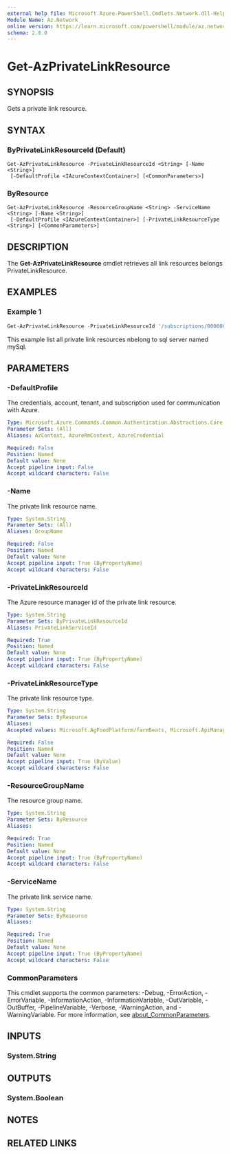 ```yaml
---
external help file: Microsoft.Azure.PowerShell.Cmdlets.Network.dll-Help.xml
Module Name: Az.Network
online version: https://learn.microsoft.com/powershell/module/az.network/get-azprivatelinkresource
schema: 2.0.0
---
```


# Get-AzPrivateLinkResource

## SYNOPSIS
Gets a private link resource.

## SYNTAX

### ByPrivateLinkResourceId (Default)
```
Get-AzPrivateLinkResource -PrivateLinkResourceId <String> [-Name <String>]
 [-DefaultProfile <IAzureContextContainer>] [<CommonParameters>]
```

### ByResource
```
Get-AzPrivateLinkResource -ResourceGroupName <String> -ServiceName <String> [-Name <String>]
 [-DefaultProfile <IAzureContextContainer>] [-PrivateLinkResourceType <String>] [<CommonParameters>]
```

## DESCRIPTION
The **Get-AzPrivateLinkResource** cmdlet retrieves all link resources belongs PrivateLinkResource.

## EXAMPLES

### Example 1
```powershell
Get-AzPrivateLinkResource -PrivateLinkResourceId '/subscriptions/00000000-0000-0000-0000-000000000000/resourceGroups/TestResourceGroup/providers/Microsoft.Sql/servers/mySql'
```

This example list all private link resources nbelong to sql server named mySql.

## PARAMETERS

### -DefaultProfile
The credentials, account, tenant, and subscription used for communication with Azure.

```yaml
Type: Microsoft.Azure.Commands.Common.Authentication.Abstractions.Core.IAzureContextContainer
Parameter Sets: (All)
Aliases: AzContext, AzureRmContext, AzureCredential

Required: False
Position: Named
Default value: None
Accept pipeline input: False
Accept wildcard characters: False
```

### -Name
The private link resource name.

```yaml
Type: System.String
Parameter Sets: (All)
Aliases: GroupName

Required: False
Position: Named
Default value: None
Accept pipeline input: True (ByPropertyName)
Accept wildcard characters: False
```

### -PrivateLinkResourceId
The Azure resource manager id of the private link resource.

```yaml
Type: System.String
Parameter Sets: ByPrivateLinkResourceId
Aliases: PrivateLinkServiceId

Required: True
Position: Named
Default value: None
Accept pipeline input: True (ByPropertyName)
Accept wildcard characters: False
```

### -PrivateLinkResourceType
The private link resource type.

```yaml
Type: System.String
Parameter Sets: ByResource
Aliases:
Accepted values: Microsoft.AgFoodPlatform/farmBeats, Microsoft.ApiManagement/service, Microsoft.AppConfiguration/configurationStores, Microsoft.Attestation/attestationProviders, Microsoft.Authorization/resourceManagementPrivateLinks, Microsoft.Automation/automationAccounts, Microsoft.Batch/batchAccounts, Microsoft.Cache/Redis, Microsoft.Cache/redisEnterprise, Microsoft.CognitiveServices/accounts, Microsoft.Compute/diskAccesses, Microsoft.ContainerRegistry/registries, Microsoft.ContainerService/managedClusters, Microsoft.Databricks/workspaces, Microsoft.DataFactory/factories, Microsoft.DBforMariaDB/servers, Microsoft.DBforMySQL/servers, Microsoft.DBforPostgreSQL/servers, Microsoft.DesktopVirtualization/hostpools, Microsoft.DesktopVirtualization/workspaces, Microsoft.Devices/IotHubs, Microsoft.Devices/ProvisioningServices, Microsoft.DeviceUpdate/accounts, Microsoft.DigitalTwins/digitalTwinsInstances, Microsoft.DocumentDB/databaseAccounts, Microsoft.ElasticSan/elasticSans, Microsoft.EventGrid/topics, Microsoft.EventGrid/domains, Microsoft.EventHub/namespaces, Microsoft.HardwareSecurityModules/cloudHsmClusters, Microsoft.HealthcareApis/services, Microsoft.HDInsight/clusters, Microsoft.HybridCompute/privateLinkScopes, Microsoft.Insights/privateLinkScopes, Microsoft.KeyVault/vaults, Microsoft.Keyvault/managedHSMs, Microsoft.MachineLearningServices/workspaces, Microsoft.MachineLearningServices/registries, Microsoft.Media/mediaservices, Microsoft.Media/videoanalyzers, Microsoft.Migrate/assessmentProjects, Microsoft.Migrate/migrateProjects, Microsoft.Monitor/accounts, Microsoft.Network/applicationgateways, Microsoft.OffAzure/masterSites, Microsoft.PowerBI/privateLinkServicesForPowerBI, Microsoft.Purview/accounts, Microsoft.RecoveryServices/vaults, Microsoft.Relay/namespaces, Microsoft.Search/searchServices, Microsoft.ServiceBus/namespaces, Microsoft.SignalRService/signalr, Microsoft.SignalRService/webPubSub, Microsoft.Sql/servers, Microsoft.Storage/storageAccounts, Microsoft.StorageSync/storageSyncServices, Microsoft.Synapse/privateLinkHubs, Microsoft.Synapse/workspaces, Microsoft.Web/sites, Microsoft.Web/staticSites, Microsoft.Web/hostingEnvironments, Microsoft.BotService/botServices, Microsoft.OpenEnergyPlatform/energyServices, Microsoft.DBforMySQL/flexibleServers

Required: False
Position: Named
Default value: None
Accept pipeline input: True (ByValue)
Accept wildcard characters: False
```

### -ResourceGroupName
The resource group name.

```yaml
Type: System.String
Parameter Sets: ByResource
Aliases:

Required: True
Position: Named
Default value: None
Accept pipeline input: True (ByPropertyName)
Accept wildcard characters: False
```

### -ServiceName
The private link service name.

```yaml
Type: System.String
Parameter Sets: ByResource
Aliases:

Required: True
Position: Named
Default value: None
Accept pipeline input: True (ByPropertyName)
Accept wildcard characters: False
```

### CommonParameters
This cmdlet supports the common parameters: -Debug, -ErrorAction, -ErrorVariable, -InformationAction, -InformationVariable, -OutVariable, -OutBuffer, -PipelineVariable, -Verbose, -WarningAction, and -WarningVariable. For more information, see [about_CommonParameters](http://go.microsoft.com/fwlink/?LinkID=113216).

## INPUTS

### System.String

## OUTPUTS

### System.Boolean

## NOTES

## RELATED LINKS
